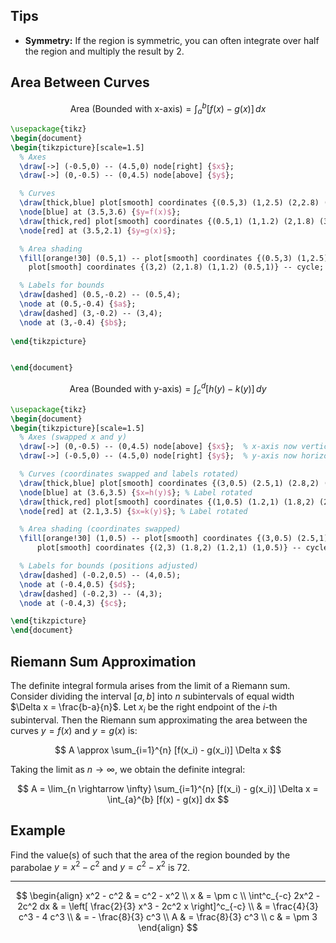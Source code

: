 ## Tips

* **Symmetry:** If the region is symmetric, you can often integrate over half the region and multiply the result by 2.

## Area Between Curves

$$
\text{Area (Bounded with x-axis)} = \int_a^b [f(x) - g(x)] \, dx
$$

```tikz
\usepackage{tikz}
\begin{document}
\begin{tikzpicture}[scale=1.5]
  % Axes
  \draw[->] (-0.5,0) -- (4.5,0) node[right] {$x$};
  \draw[->] (0,-0.5) -- (0,4.5) node[above] {$y$};

  % Curves
  \draw[thick,blue] plot[smooth] coordinates {(0.5,3) (1,2.5) (2,2.8) (3,3.5)};
  \node[blue] at (3.5,3.6) {$y=f(x)$};
  \draw[thick,red] plot[smooth] coordinates {(0.5,1) (1,1.2) (2,1.8) (3,2)};
  \node[red] at (3.5,2.1) {$y=g(x)$};

  % Area shading
  \fill[orange!30] (0.5,1) -- plot[smooth] coordinates {(0.5,3) (1,2.5) (2,2.8) (3,3.5)} --
    plot[smooth] coordinates {(3,2) (2,1.8) (1,1.2) (0.5,1)} -- cycle;

  % Labels for bounds
  \draw[dashed] (0.5,-0.2) -- (0.5,4);
  \node at (0.5,-0.4) {$a$};
  \draw[dashed] (3,-0.2) -- (3,4);
  \node at (3,-0.4) {$b$};
  
\end{tikzpicture}


\end{document}
```

$$\text{Area (Bounded with y-axis)} = \int_c^d [h(y) - k(y)] \, dy$$

```tikz
\usepackage{tikz}
\begin{document}
\begin{tikzpicture}[scale=1.5]
  % Axes (swapped x and y)
  \draw[->] (0,-0.5) -- (0,4.5) node[above] {$x$};  % x-axis now vertical
  \draw[->] (-0.5,0) -- (4.5,0) node[right] {$y$};  % y-axis now horizontal

  % Curves (coordinates swapped and labels rotated)
  \draw[thick,blue] plot[smooth] coordinates {(3,0.5) (2.5,1) (2.8,2) (3.5,3)};
  \node[blue] at (3.6,3.5) {$x=h(y)$}; % Label rotated
  \draw[thick,red] plot[smooth] coordinates {(1,0.5) (1.2,1) (1.8,2) (2,3)};
  \node[red] at (2.1,3.5) {$x=k(y)$}; % Label rotated

  % Area shading (coordinates swapped)
  \fill[orange!30] (1,0.5) -- plot[smooth] coordinates {(3,0.5) (2.5,1) (2.8,2) (3.5,3)} --
      plot[smooth] coordinates {(2,3) (1.8,2) (1.2,1) (1,0.5)} -- cycle;

  % Labels for bounds (positions adjusted)
  \draw[dashed] (-0.2,0.5) -- (4,0.5);
  \node at (-0.4,0.5) {$d$};
  \draw[dashed] (-0.2,3) -- (4,3);
  \node at (-0.4,3) {$c$};

\end{tikzpicture}
\end{document}
```

## Riemann Sum Approximation

The definite integral formula arises from the limit of a Riemann sum. Consider dividing the interval $[a, b]$ into $n$ subintervals of equal width $\Delta x = \frac{b-a}{n}$. Let $x_i$ be the right endpoint of the $i$-th subinterval. Then the Riemann sum approximating the area between the curves $y = f(x)$ and $y = g(x)$ is:

$$
A \approx \sum_{i=1}^{n} [f(x_i) - g(x_i)] \Delta x
$$

Taking the limit as $n \rightarrow \infty$, we obtain the definite integral:

$$
A = \lim_{n \rightarrow \infty} \sum_{i=1}^{n} [f(x_i) - g(x_i)] \Delta x = \int_{a}^{b} [f(x) - g(x)] dx
$$

## Example

Find the value(s) of such that the area of the region bounded by the parabolae $y=x^2-c^2$ and $y=c^2-x^2$ is $72$.

---

$$
\begin{align}
x^2 - c^2  & = c^2 - x^2  \\
x  & = \pm c \\
\int^c_{-c} 2x^2 - 2c^2 dx  & = \left[ \frac{2}{3} x^3 - 2c^2 x \right]^c_{-c} \\
 & = \frac{4}{3} c^3 - 4 c^3 \\
 & = - \frac{8}{3} c^3 \\
A  & = \frac{8}{3} c^3 \\
c & = \pm 3
\end{align}
$$
